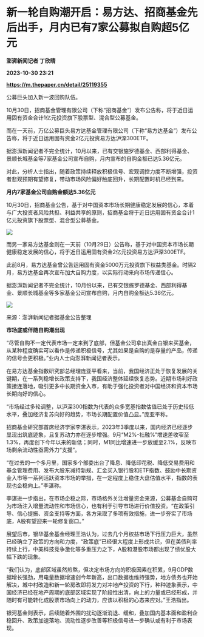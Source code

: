 # 新一轮自购潮开启：易方达、招商基金先后出手，月内已有7家公募拟自购超5亿元
**澎湃新闻记者 丁欣晴**

**2023-10-30 23:21**

**https://m.thepaper.cn/detail/25119355**

公募巨头加入新一波回购队伍。

10月30日，招商基金管理有限公司（下称“招商基金”）发布公告称，将于近日运用固有资金合计1亿元投资旗下股票型、混合型公募基金。

而在一天前，万亿公募巨头易方达基金管理有限公司（下称“易方达基金”）发布公告称，将于近日运用固有资金2亿元投资易方达沪深300ETF。

据澎湃新闻记者不完全统计，10月以来，已有交银施罗德基金、西部利得基金、景顺长城基金等7家基金公司宣布自购，月内宣布的自购金额已达5.36亿元。

对此，分析人士指出，随着政策持续释放积极信号、宏观调控力度不断增强，投资者悲观预期有望修复，带动市场风险偏好触底回升，长期配置时机已经到来。

**月内7家基金公司自购金额达5.36亿元**

10月30日，招商基金公告，基于对中国资本市场长期健康稳定发展的信心，本着与广大投资者风险共担、利益共享的原则，招商基金将于近日运用固有资金合计1亿元投资旗下股票型、混合型公募基金。

![](https://imagecloud.thepaper.cn/thepaper/image/276/265/601.png)

而另一家易方达基金则在一天前（10月29日）公告称，基于对中国资本市场长期健康稳定发展的信心，将于近日运用固有资金2亿元投资易方达沪深300ETF。

此前8月，易方达基金曾公告运用固有资金5000万元投资旗下权益类基金。时隔2月，易方达基金再次宣布加大自购力度，以实际行动来向市场传递信心。

据澎湃新闻记者不完全统计，10月份以来，已有交银施罗德基金、西部利得基金、景顺长城基金等多家基金公司宣布自购，月内自购金额达5.36亿元。

![](https://imagecloud.thepaper.cn/thepaper/image/276/265/605.png)

来源：澎湃新闻记者据基金公告整理

**市场底或伴随自购潮出现**

“尽管自购不一定代表市场一定来到了底部，但基金公司拿出真金白银来买基金，从某种程度确实可以看作是传递积极信号，尤其如果是自购的是存量的产品，传递的信号会更积极。”业内人士向澎湃新闻记者表示。

在易方达基金指数研究部总经理庞亚平看来，当前，我国经济正处于恢复发展的关键期，在一系列稳增长政策支持下，我国经济整体延续恢复态势。近期市场利好政策接连落地，吸引更多中长期资金入市，有助于强化投资者对中国经济和资本市场长期向好的信心。

“市场经过多轮调整，以沪深300指数为代表的众多宽基指数估值已处于历史较低水平，叠加经济复苏向好的趋势，市场长期配置价值凸显。”庞亚平称。

招商基金研究部首席经济学家李湛表示，2023年3季度以来，国内经济已经逐步显现出筑底迹象，且复苏动力亦在逐步增强。9月“M2%-社融%”增速差收窄至1.3%，再度创下今年以来的新低；同时，M1同比增速进一步放缓至2.1%，反映市场剩余流动性亟需外力“支援”。

“在过去的一个多月里，国家多个部委出台了降息、降低印花税、降低交易费用和基金管理费用、发布大股东减持新规、汇金买入银行股和ETF指数、鼓励中长期资金入市等一系列活跃资本市场的举措，在一定程度上稳住大盘估值水平，指数的表现也企稳向上。”李湛称。

李湛进一步指出，在市场企稳之际，市场格外关注增量资金来源，公募基金自购可为市场注入增量流动性和市场信心，也有利于引导市场进行价值投资。“在政策引导、信心提振、资金支持等方面，各方采取了多项有效措施，进一步夯实了市场底，A股有望迎来一轮修复窗口。”

展望后市，银华基金基金经理王浩认为，过去几个月权益市场下行压力巨大，虽然已经确立了政策的方向和力度，“政策底”已经很大程度上形成共识，但在美债利率持续上行，中美科技竞争激化等多重压力之下，A股和港股市场都出现了绩优股大幅下跌的现象。

“我们认为，底部区域虽然煎熬，但决定市场方向的积极因素在积累，9月GDP数据增长强劲，用电量数据增速创今年新高，出口数据也维持强势，地方债务也开始解决，城中村改造和新一轮房改即将发力对冲地产投资的下行，种种迹象表示，中国经济已经在地产周期的底部区域实现了阶段性出清，向上的力量或已经形成，并随时有可能转化成股票市场向上的动力，应该以积极的心态来应对。”王浩指出。

银河基金则表示，后续随着外围的扰动逐渐消退、缓和，叠加国内基本面和盈利企稳回升、政策加速落地、流动性逐步改善等积极信号进一步确认或有利于市场表现。